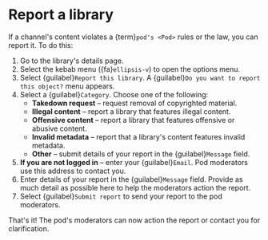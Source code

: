 # Report a library

If a channel's content violates a {term}`pod's <Pod>` rules or the law, you can report it. To do this:

1. Go to the library's details page.
2. Select the kebab menu ({fa}`ellipsis-v`) to open the options menu.
3. Select {guilabel}`Report this library`. A {guilabel}`Do you want to report this object?` menu appears.
4. Select a {guilabel}`Category`. Choose one of the following:
   - **Takedown request** – request removal of copyrighted material.
   - **Illegal content** – report a library that features illegal content.
   - **Offensive content** – report a library that features offensive or abusive content.
   - **Invalid metadata** – report that a library's content features invalid metadata.
   - **Other** – submit details of your report in the {guilabel}`Message` field.
5. **If you are not logged in** – enter your {guilabel}`Email`. Pod moderators use this address to contact you.
6. Enter details of your report in the {guilabel}`Message` field. Provide as much detail as possible here to help the moderators action the report.
7. Select {guilabel}`Submit report` to send your report to the pod moderators.

That's it! The pod's moderators can now action the report or contact you for clarification.
